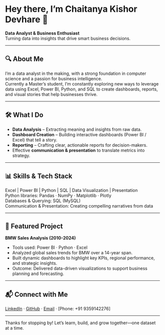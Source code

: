 # Hey there, I’m Chaitanya Kishor Devhare 👋  
**Data Analyst & Business Enthusiast**  
Turning data into insights that drive smart business decisions.

---

## 🔍 About Me  
I’m a data analyst in the making, with a strong foundation in computer science and a passion for business intelligence.  
Currently a Master’s student, I’m constantly exploring new ways to leverage data using Excel, Power BI, Python, and SQL to create dashboards, reports, and visual stories that help businesses thrive.

---

## 🛠️ What I Do  
- **Data Analysis** – Extracting meaning and insights from raw data.  
- **Dashboard Creation** – Building interactive dashboards (Power BI / Excel) that tell a story.  
- **Reporting** – Crafting clear, actionable reports for decision-makers.  
- Effective **communication & presentation** to translate metrics into strategy.

---

## 📊 Skills & Tech Stack  
Excel | Power BI | Python | SQL | Data Visualization | Presentation  
Python libraries: Pandas · NumPy · Matplotlib · Plotly  
Databases & Querying: SQL (MySQL)  
Communication & Presentation: Creating compelling narratives from data

---

## 📂 Featured Project  
**BMW Sales Analysis (2010-2024)**  
* Tools used: Power BI · Python · Excel  
* Analyzed global sales trends for BMW over a 14-year span.  
* Built dynamic dashboards to highlight key KPIs, regional performance, and strategic insights.  
* Outcome: Delivered data-driven visualizations to support business planning and forecasting.

---

## 📬 Connect with Me  
[LinkedIn](www.linkedin.com/in/chaitanyadevhare-biz) · [GitHub](https://github.com/chaitanyadevhare-biz) · [Email](chaitanyadevhare@gmail.com) · [Phone: +91 9359142276]

---

Thanks for stopping by! Let’s learn, build, and grow together—one dataset at a time.  
